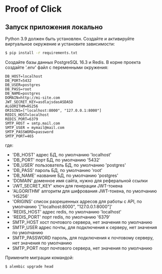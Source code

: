 # Proof of Click

## Запуск приложения локально

Python 3.9 должен быть установлен. Создайте и активируйте виртуальное окружение и установите зависимости:

```sh
$ pip install -r requirements.txt
```

Создайте базы данных PostgreSQL 16.3 и Redis. В корне проекта создайте
'.env' файл с переменными окружения:

```
DB_HOST=localhost
DB_PORT=5432
DB_USER=postgres
DB_PASS=root
DB_NAME=postgres
DOMAIN=http://mi-site.com
JWT_SECRET_KEY=asdlajsdasASDASD
ALGORITHM=HS256
ORIGINS=["localhost:8000", "127.0.0.1:8000"]
REDIS_HOST=localhost
REDIS_PORT=6379
SMTP_HOST = smtp.mail.com
SMTP_USER = mymail@mail.com
SMTP_PASSWORD=password
SMTP_PORT=465
```

где:

- 'DB_HOST' адрес БД, по умолчанию 'localhost'
- 'DB_PORT' порт БД, по умолчанию '5432'
- 'DB_USER' пользователь БД, по умолчанию 'postgres'
- 'DB_PASS' пароль БД, по умолчанию 'root'
- 'DB_NAME' название БД, по умолчанию 'postgres'
- 'DOMAIN' доменное имя сайта, нужно для реферальной ссылки
- 'JWT_SECRET_KEY' ключ для генерации JWT-токена
- 'ALGORITHM' алгоритм для шифрования JWT-токена, по умолчанию 'HS256'
- 'ORIGINS' список разрешенных адресов для работы с API, по умолчанию '["localhost:8000", "127.0.0.1:8000"]'
- 'REDIS_HOST' адрес redis, по умолчанию 'localhost'
- 'REDIS_PORT' порт redis, по умолчанию '6379'
- SMTP_HOST хост почтового сервера, нет значения по умолчанию
- SMTP_USER адрес почты, для подключения к серверу, нет значения по умолчанию
- SMTP_PASSWORD пароль, для подключения к почтовому серверу, нет значения по умолчанию
- SMTP_PORT порт почтового сервера, нет значения по умолчанию

Примените миграции командой:

```sh
$ alembic upgrade head
```